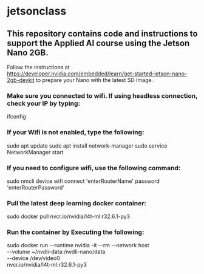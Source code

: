 # jetsonclass
## This repository contains code and instructions to support the Applied AI course using the Jetson Nano 2GB.

Follow the instructions at https://developer.nvidia.com/embedded/learn/get-started-jetson-nano-2gb-devkit to prepare your Nano with the latest SD Image.

### Make sure you connected to wifi. If using headless connection, check your IP by typing:

ifconfig

### If your Wifi is not enabled, type the following:

sudo apt update
sudo apt install network-manager
sudo service NetworkManager start

### If you need to configure wifi, use the following command:

sudo nmcli device wifi connect 'enterRouterName' password 'enterRouterPassword'

### Pull the latest deep learning docker container:

sudo docker pull nvcr.io/nvidia/l4t-ml:r32.6.1-py3

### Run the container by Executing the following:

sudo docker run --runtime nvidia -it --rm --network host \
    --volume ~/nvdli-data:/nvdli-nano/data \
    --device /dev/video0 \
nvcr.io/nvidia/l4t-ml:r32.6.1-py3
